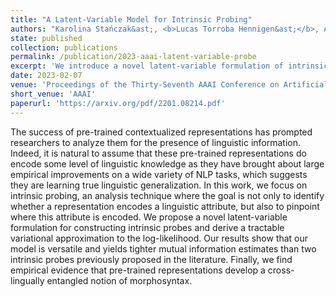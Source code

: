 ```yaml
---
title: "A Latent-Variable Model for Intrinsic Probing"
authors: "Karolina Stańczak&ast;, <b>Lucas Torroba Hennigen&ast;</b>, Adina Williams, Ryan Cotterell, Isabelle Augenstein"
state: published
collection: publications
permalink: /publication/2023-aaai-latent-variable-probe
excerpt: 'We introduce a novel latent-variable formulation of intrinsic probing which yields tighter mutual information estimates than previously proposed methods.'
date: 2023-02-07
venue: 'Proceedings of the Thirty-Seventh AAAI Conference on Artificial Intelligence'
short_venue: 'AAAI'
paperurl: 'https://arxiv.org/pdf/2201.08214.pdf'
---
```

The success of pre-trained contextualized representations has prompted researchers to analyze them for the presence of linguistic information. Indeed, it is natural to assume that these pre-trained representations do encode some level of linguistic knowledge as they have brought about large empirical improvements on a wide variety of NLP tasks, which suggests they are learning true linguistic generalization. In this work, we focus on intrinsic probing, an analysis technique where the goal is not only to identify whether a representation encodes a linguistic attribute, but also to pinpoint where this attribute is encoded. We propose a novel latent-variable formulation for constructing intrinsic probes and derive a tractable variational approximation to the log-likelihood. Our results show that our model is versatile and yields tighter mutual information estimates than two intrinsic probes previously proposed in the literature. Finally, we find empirical evidence that pre-trained representations develop a cross-lingually entangled notion of morphosyntax. 
